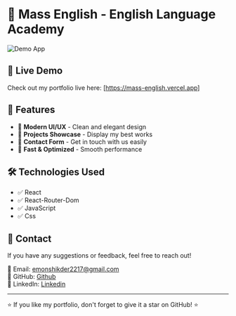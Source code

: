 
# 📌 Mass English - English Language Academy  

![Demo App](/mass-english/public/readme-ss.png)

## 🚀 Live Demo
Check out my portfolio live here: [https://mass-english.vercel.app]


## 🎨 Features
- 🔹 **Modern UI/UX** - Clean and elegant design
- 🔹 **Projects Showcase** - Display my best works
- 🔹 **Contact Form** - Get in touch with us easily
- 🔹 **Fast & Optimized** - Smooth performance

## 🛠️ Technologies Used
- ✅ React
- ✅ React-Router-Dom
- ✅ JavaScript
- ✅ Css

## 📧 Contact
If you have any suggestions or feedback, feel free to reach out!

📩 Email: [emonshikder2217@gmail.com](emonshikder2217@gmail.com)  
🔗 GitHub: [Github](https://github.com/emon-shikder2217)  
🔗 LinkedIn: [Linkedin](https://linkedin.com/in/emonshikder2217)  

---

⭐ If you like my portfolio, don't forget to give it a star on GitHub! ⭐
